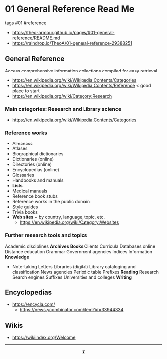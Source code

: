 # 01 General Reference Read Me

tags #01 #reference

* https://theo-armour.github.io/pages/#01-general-reference/README.md
* https://raindrop.io/TheoA/01-general-reference-29388251


## General Reference

Access comprehensive information collections compiled for easy retrieval.

* https://en.wikipedia.org/wiki/Wikipedia:Contents/Categories
* https://en.wikipedia.org/wiki/Wikipedia:Contents/Reference < good place to start
* https://en.wikipedia.org/wiki/Category:Research



### Main categories: Research and Library science

* https://en.wikipedia.org/wiki/Wikipedia:Contents/Categories

### Reference works

* Almanacs
* Atlases
* Biographical dictionaries
* Dictionaries (online)
* Directories (online)
* Encyclopedias (online)
* Glossaries
* Handbooks and manuals
* **Lists**
* Medical manuals
* Reference book stubs
* Reference works in the public domain
* Style guides
* Trivia books
* **Web sites** ~ by country, language, topic, etc.
  * https://en.wikipedia.org/wiki/Category:Websites

### Further research tools and topics

Academic disciplines
**Archives**
**Books**
Clients
Curricula
Databases online
Distance education
Grammar
Government agencies
Indices
Information
**Knowledge**
* Note-taking
Letters
Libraries (digital)
Library cataloging and classification
News agencies
Periodic table
Prefixes
**Reading**
Research
Search engines
Suffixes
Universities and colleges
**Writing**


## Encyclopedias

* https://encycla.com/
  * https://news.ycombinator.com/item?id=33944334

## Wikis

* https://wikiindex.org/Welcome


***

<center title="Hello! Click me to go up to the top" ><a class=aDingbat href=javascript:window.scrollTo(0,0);> ❦ </a></center>

